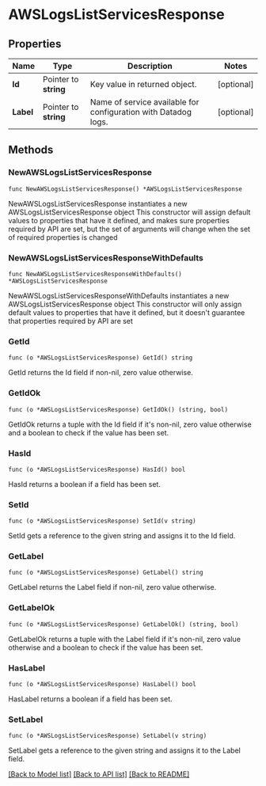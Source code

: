 # AWSLogsListServicesResponse

## Properties

Name | Type | Description | Notes
------------ | ------------- | ------------- | -------------
**Id** | Pointer to **string** | Key value in returned object. | [optional] 
**Label** | Pointer to **string** | Name of service available for configuration with Datadog logs. | [optional] 

## Methods

### NewAWSLogsListServicesResponse

`func NewAWSLogsListServicesResponse() *AWSLogsListServicesResponse`

NewAWSLogsListServicesResponse instantiates a new AWSLogsListServicesResponse object
This constructor will assign default values to properties that have it defined,
and makes sure properties required by API are set, but the set of arguments
will change when the set of required properties is changed

### NewAWSLogsListServicesResponseWithDefaults

`func NewAWSLogsListServicesResponseWithDefaults() *AWSLogsListServicesResponse`

NewAWSLogsListServicesResponseWithDefaults instantiates a new AWSLogsListServicesResponse object
This constructor will only assign default values to properties that have it defined,
but it doesn't guarantee that properties required by API are set

### GetId

`func (o *AWSLogsListServicesResponse) GetId() string`

GetId returns the Id field if non-nil, zero value otherwise.

### GetIdOk

`func (o *AWSLogsListServicesResponse) GetIdOk() (string, bool)`

GetIdOk returns a tuple with the Id field if it's non-nil, zero value otherwise
and a boolean to check if the value has been set.

### HasId

`func (o *AWSLogsListServicesResponse) HasId() bool`

HasId returns a boolean if a field has been set.

### SetId

`func (o *AWSLogsListServicesResponse) SetId(v string)`

SetId gets a reference to the given string and assigns it to the Id field.

### GetLabel

`func (o *AWSLogsListServicesResponse) GetLabel() string`

GetLabel returns the Label field if non-nil, zero value otherwise.

### GetLabelOk

`func (o *AWSLogsListServicesResponse) GetLabelOk() (string, bool)`

GetLabelOk returns a tuple with the Label field if it's non-nil, zero value otherwise
and a boolean to check if the value has been set.

### HasLabel

`func (o *AWSLogsListServicesResponse) HasLabel() bool`

HasLabel returns a boolean if a field has been set.

### SetLabel

`func (o *AWSLogsListServicesResponse) SetLabel(v string)`

SetLabel gets a reference to the given string and assigns it to the Label field.


[[Back to Model list]](../README.md#documentation-for-models) [[Back to API list]](../README.md#documentation-for-api-endpoints) [[Back to README]](../README.md)


